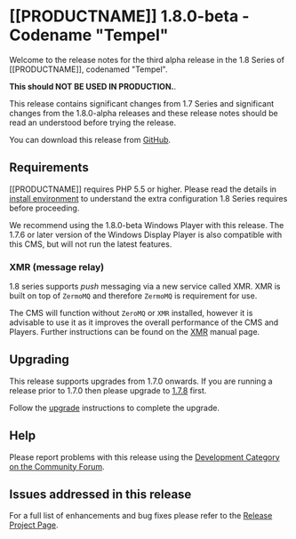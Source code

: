 <!--toc=getting_started-->

# [[PRODUCTNAME]] 1.8.0-beta - Codename "Tempel"</span>

Welcome to the release notes for the third alpha release in the 1.8 Series of
[[PRODUCTNAME]], codenamed "Tempel".

 **This should NOT BE USED IN PRODUCTION.**.

This release contains significant changes from 1.7 Series and significant
changes from the 1.8.0-alpha releases and these release notes should be read an
understood before trying the release.

You can download this release from
[GitHub](https://github.com/xibosignage/xibo-cms/releases/tag/1.8.0-beta).

## Requirements

[[PRODUCTNAME]] requires PHP 5.5 or higher. Please read the details in [install
environment](install_environment.html) to understand the extra configuration 1.8
Series requires before proceeding.

We recommend using the 1.8.0-beta Windows Player with this release. The 1.7.6 or
later version of the Windows Display Player is also compatible with this CMS,
but will not run the latest features.

### XMR (message relay)

1.8 series supports *push* messaging via a new service called XMR. XMR is built
on top of `ZermoMQ` and therefore `ZermoMQ` is requirement for use.

The CMS will function without `ZeroMQ` or `XMR` installed, however it is
advisable to use it as it improves the overall performance of the CMS and
Players. Further instructions can be found on the [XMR](xmr.html) manual page.

## Upgrading

This release supports upgrades from 1.7.0 onwards. If you are running a release
prior to 1.7.0 then please upgrade to [1.7.8](release_notes_1.7.8.html) first.

Follow the [upgrade](upgrade.html) instructions to complete the upgrade.

## Help

Please report problems with this release using the [Development Category on the
Community Forum](https://community.xibo.org.uk/c/dev).

## Issues addressed in this release

For a full list of enhancements and bug fixes please refer to the [Release
Project
Page](https://github.com/xibosignage/xibo/issues?q=milestone%3A1.8.0-beta+is%3Aclosed).
